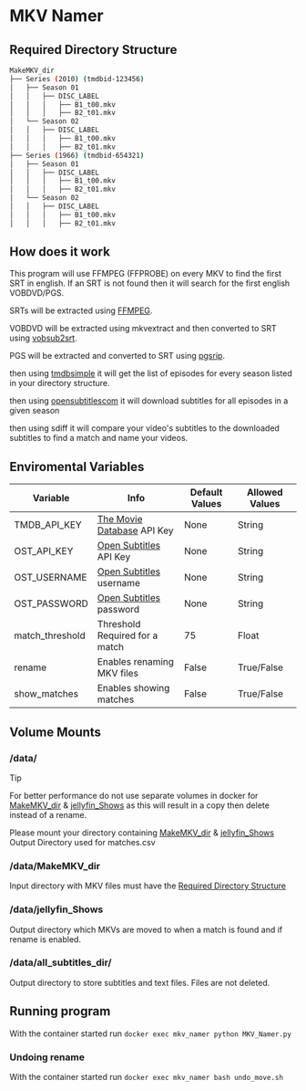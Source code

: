# MKV Namer

## Required Directory Structure

```sh
MakeMKV_dir
├── Series (2010) (tmdbid-123456)
│   ├── Season 01
│   │   ├── DISC_LABEL
│   │   │   ├── B1_t00.mkv
│   │   │   ├── B2_t01.mkv
│   └── Season 02
│   │   ├── DISC_LABEL
│   │   │   ├── B1_t00.mkv
│   │   │   ├── B2_t01.mkv
├── Series (1966) (tmdbid-654321)
│   ├── Season 01
│   │   ├── DISC_LABEL
│   │   │   ├── B1_t00.mkv
│   │   │   ├── B2_t01.mkv
│   └── Season 02
│   │   ├── DISC_LABEL
│   │   │   ├── B1_t00.mkv
│   │   │   ├── B2_t01.mkv
```

## How does it work

This program will use FFMPEG (FFPROBE) on every MKV to find the first SRT in english. If an SRT is not found then it
will search for the first english VOBDVD/PGS.

SRTs will be extracted using [FFMPEG](https://github.com/FFmpeg/FFmpeg).

VOBDVD will be extracted using mkvextract and then converted to SRT using
[vobsub2srt](https://github.com/ruediger/VobSub2SRT/tree/master).

PGS will be extracted and converted to SRT using [pgsrip](https://github.com/ratoaq2/pgsrip).

then using [tmdbsimple](https://github.com/celiao/tmdbsimple) it will get the list of episodes for every season listed
in your directory structure.

then using [opensubtitlescom](https://github.com/dusking/opensubtitles-com) it will download subtitles for all episodes
in a given season

then using sdiff it will compare your video's subtitles to the downloaded subtitles to find a match and name your
videos.

## Enviromental Variables

| Variable | Info | Default Values | Allowed Values |
|-|-|-|-|
| TMDB_API_KEY | [The Movie Database](https://www.themoviedb.org/settings/api) API Key | None | String |
| OST_API_KEY | [Open Subtitles](https://www.opensubtitles.com/en/consumers) API Key | None | String |
| OST_USERNAME | [Open Subtitles](https://www.opensubtitles.com/en/) username | None | String |
| OST_PASSWORD | [Open Subtitles](https://www.opensubtitles.com/en/) password | None | String |
| match_threshold | Threshold Required for a match | 75 | Float |
| rename | Enables renaming MKV files | False | True/False |
| show_matches | Enables showing matches | False | True/False |

## Volume Mounts

### /data/

> [!TIP]
> For better performance do not use separate volumes in docker for [MakeMKV_dir](#datamakemkv_dir) &
> [jellyfin_Shows](#datajellyfin_shows) as this will result in a copy then delete instead of a rename.

Please mount your directory containing [MakeMKV_dir](#datamakemkv_dir) & [jellyfin_Shows](#datajellyfin_shows)
Output Directory used for matches.csv

### /data/MakeMKV_dir

Input directory with MKV files must have the [Required Directory Structure](#required-directory-structure)

### /data/jellyfin_Shows

Output directory which MKVs are moved to when a match is found and if rename is enabled.

### /data/all_subtitles_dir/

Output directory to store subtitles and text files. Files are not deleted.

## Running program

With the container started run `docker exec mkv_namer python MKV_Namer.py`

### Undoing rename

With the container started run `docker exec mkv_namer bash undo_move.sh`
